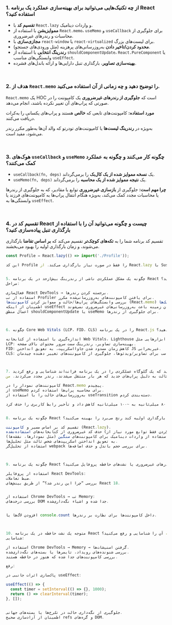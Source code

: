 ### 1. از چه تکنیک‌هایی می‌توانید برای بهینه‌سازی عملکرد یک برنامه React استفاده کنید؟

- **تقسیم کد** با `React.lazy` و واردات دینامیک.
- **مموایزیشن** با استفاده از `React.memo`، `useMemo` و `useCallback` برای جلوگیری از محاسبات و رندرهای غیرضروری.
- **مجازی‌سازی** با `react-window` یا `react-virtualized` برای لیست‌های بزرگ.
- **محدود کردن/تاخیر دادن** به‌روزرسانی‌های پرهزینه (مثل ورودی‌های جستجو).
- **رندرینگ انتخابی** با استفاده از `shouldComponentUpdate`، `React.PureComponent` یا وابستگی‌های مناسب `useEffect`.
- **بهینه‌سازی تصاویر**، بارگذاری تنبل دارایی‌ها و ارائه باندل‌های فشرده.

<br />

### 2. هدف از `React.memo` را توضیح دهید و چه زمانی از آن استفاده می‌کنید.

`React.memo` یک HOC است که **جلوگیری از رندرهای غیرضروری** یک کامپوننت را در صورتی که پراپ‌های آن تغییر نکرده باشند، انجام می‌دهد.

**مورد استفاده:** کامپوننت‌های تابعی که **خالص** هستند و پراپ‌های یکسانی را به‌کرات دریافت می‌کنند.

به‌ویژه در **رندرینگ لیست‌ها** یا کامپوننت‌های تودرتو که والد آن‌ها به‌طور مکرر رندر می‌شود، مفید است.

<br />

### 3. هوک‌های `useCallback` و `useMemo` چگونه کار می‌کنند و چگونه به عملکرد کمک می‌کنند؟

- `useCallback(fn, deps)` یک **نسخه مموایز شده از یک کال‌بک** را برمی‌گرداند.
- `useMemo(fn, deps)` یک **نتیجه مموایز شده از یک محاسبه** را برمی‌گرداند.

**چرا مهم است:** جلوگیری از **بازسازی غیرضروری** توابع یا مقادیر، که به جلوگیری از رندرها یا محاسبات مجدد کمک می‌کند، به‌ویژه هنگام انتقال پراپ‌ها به کامپوننت‌های فرزند یا وابستگی‌ها به `useEffect`.

<br />

### 4. تقسیم کد در React چیست و چگونه می‌توانید آن را با استفاده از بارگذاری تنبل پیاده‌سازی کنید؟

تقسیم کد برنامه شما را به **تکه‌های کوچک‌تر** تقسیم می‌کند که **بر اساس تقاضا** بارگذاری می‌شوند، و زمان بارگذاری اولیه را بهبود می‌بخشند.

```jsx
const Profile = React.lazy(() => import('./Profile'));

این کد Profile را فقط در صورت نیاز بارگذاری می‌کند. از React.lazy با Suspense برای تقسیم کد مبتنی بر مسیر یا سطح کامپوننت استفاده کنید.


5. چگونه یک مشکل عملکردی ناشی از رندرینگ بیش‌ازحد در یک برنامه React را اشکال‌زدایی و رفع می‌کنید؟
مراحل:

فعال‌سازی React DevTools → برجسته کردن رندرها.
استفاده از تب Profiler برای یافتن کامپوننت‌های به‌روزرسانی‌شده مکرر.
بررسی وابستگی‌های پراپ‌ها/حالت و مموایز کردن کامپوننت‌ها (React.memo) یا کال‌بک‌ها (useCallback).
اطمینان از اینکه useEffect و مصرف‌کنندگان زمینه باعث به‌روزرسانی‌های غیرضروری نمی‌شوند.
اعمال منطق shouldComponentUpdate یا useMemo برای جلوگیری از رندرها.



6. چگونه Core Web Vitals (LCP، FID، CLS) را در یک برنامه React.js اندازه‌گیری و بهبود می‌دهید؟

اندازه‌گیری با استفاده از کتابخانه Web Vitals، Lighthouse یا ابزارهایی مثل PageSpeed Insights.
LCP: بهینه‌سازی تصاویر، رندرینگ سمت سرور محتوای بالای صفحه.
FID: کاهش زمان مسدود شدن جاوااسکریپت، به تعویق انداختن JS غیربحرانی.
CLS: استفاده از ابعاد مناسب برای تصاویر/ویدئوها، جلوگیری از کامپوننت‌های تغییر دهنده چیدمان.



7. زمانی را توصیف کنید که یک گلوگاه عملکردی را در یک برنامه فرانت‌اند شناسایی و رفع کردید.
در یک داشبورد داده‌محور، نمودارها با هر تغییر حالت به دلیل پراپ‌های جدید که هر بار منتقل می‌شدند، رندر مجدد می‌کردند. من:

کامپوننت‌های نمودار را در React.memo پیچیدم.
از useMemo برای محاسبه پراپ‌ها استفاده کردم.
به‌روزرسانی‌های حالت را با استفاده از useTransition دسته‌بندی کردم.

این کار زمان رندر را از ~۸۰۰ میلی‌ثانیه به ~۱۰۰ میلی‌ثانیه کاهش داد و تأخیر رابط کاربری را حذف کرد.


8. چگونه یک برنامه React که به دلیل حجم باندل بزرگ از زمان بارگذاری اولیه کند رنج می‌برد را بهینه می‌کنید؟

تقسیم کد بر اساس مسیر و کامپوننت (React.lazy).
حذف کد غیرضروری از کتابخانه‌های استفاده‌نشده (مثل وارد کردن فقط توابع مورد نیاز از lodash).
استفاده از واردات دینامیک برای کامپوننت‌های سنگین (مثل نمودارها، نقشه‌ها).
به تعویق انداختن اسکریپت‌های شخص ثالث مثل تحلیل‌ها.
استفاده از تحلیل‌گر webpack برای بررسی حجم باندل و حذف اضافه‌ها.



9. چگونه یک برنامه React را برای شناسایی رندرهای غیرضروری یا نشت‌های حافظه پروفایل می‌کنید؟

استفاده از پروفایلر React DevTools:
ضبط تعاملات.
بررسی “چرا این رندر شد؟” از طریق بینش‌های React 18.


استفاده از Chrome DevTools → تب Memory:
بررسی درخت‌های DOM جدا شده و اشیاء نگه‌داری‌شده.


افزودن لاگ‌ها یا console.count داخل کامپوننت‌ها برای نظارت بر رندرها.



10. متوجه یک نشت حافظه در یک برنامه React می‌شوید. چگونه آن را شناسایی و رفع می‌کنید؟
شناسایی:

استفاده از Chrome DevTools → Memory → گرفتن اسنپ‌شات‌ها.
بررسی شنونده‌های رویداد، تایمرها یا بسته‌های نگه‌داری‌شده.
بررسی کامپوننت‌های جدا شده که هنوز در حافظه هستند.

رفع:

پاک‌سازی اثرات جانبی در useEffect:

useEffect(() => {
  const timer = setInterval(() => {}, 1000);
  return () => clearInterval(timer);
}, []);


جلوگیری از نگه‌داری حالت در تک‌رخ‌ها یا بسته‌های جهانی.
اطمینان از آزادسازی صحیح refs و گره‌های DOM.



